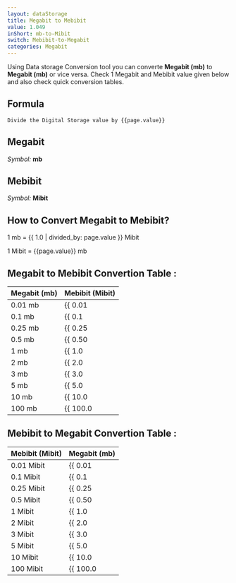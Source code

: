 ```yaml
---
layout: dataStorage
title: Megabit to Mebibit
value: 1.049
inShort: mb-to-Mibit
switch: Mebibit-to-Megabit
categories: Megabit
---
```


Using Data storage Conversion tool you can converte **Megabit (mb)** to **Megabit (mb)** or vice versa. Check 1 Megabit and Mebibit value given below and also check quick conversion tables.

## Formula
`Divide the Digital Storage value by {{page.value}}`

## Megabit
*Symbol:* **mb**

## Mebibit
*Symbol:* **Mibit**

## How to Convert Megabit to Mebibit?

1 mb = {{ 1.0 | divided_by: page.value }} Mibit

1 Mibit = {{page.value}} mb


## Megabit to Mebibit Convertion Table :

| Megabit (mb) | Mebibit (Mibit) |
| ---- | ---- |
| 0.01 mb | {{ 0.01 | divided_by: page.value }} Mibit |
| 0.1 mb | {{ 0.1 | divided_by: page.value }} Mibit |
| 0.25 mb | {{ 0.25 | divided_by: page.value }} Mibit |
| 0.5 mb | {{ 0.50 | divided_by: page.value }} Mibit |
| 1 mb | {{ 1.0 | divided_by: page.value }} Mibit |
| 2 mb | {{ 2.0 | divided_by: page.value }} Mibit |
| 3 mb | {{ 3.0 | divided_by: page.value }} Mibit |
| 5 mb | {{ 5.0 | divided_by: page.value }} Mibit |
| 10 mb | {{ 10.0 | divided_by: page.value }} Mibit |
| 100 mb | {{ 100.0 | divided_by: page.value }} Mibit |

## Mebibit to Megabit Convertion Table :

| Mebibit (Mibit) | Megabit (mb) |
| ---- | ---- |
| 0.01 Mibit | {{ 0.01 | times: page.value }} mb |
| 0.1 Mibit | {{ 0.1 | times: page.value }} mb |
| 0.25 Mibit | {{ 0.25 | times: page.value }} mb |
| 0.5 Mibit | {{ 0.50 | times: page.value }} mb |
| 1 Mibit | {{ 1.0 | times: page.value }} mb |
| 2 Mibit | {{ 2.0 | times: page.value }} mb |
| 3 Mibit | {{ 3.0 | times: page.value }} mb |
| 5 Mibit | {{ 5.0 | times: page.value }} mb |
| 10 Mibit | {{ 10.0 | times: page.value }} mb |
| 100 Mibit | {{ 100.0 | times: page.value }} mb |


<script>
document.getElementById('selectInput')[6].selected = true
document.getElementById('selectOutput')[7].selected = true
</script>
